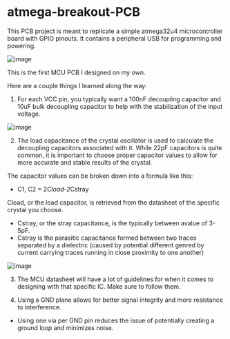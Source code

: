 # atmega-breakout-PCB
This PCB project is meant to replicate a simple atmega32u4 microcontroller board with GPIO pinouts. It contains a peripheral USB for programming and powering.

![image](https://user-images.githubusercontent.com/75451857/181871264-cc567129-c8c9-423a-ae4a-b7c5cdc2666f.png)

This is the first MCU PCB I designed on my own.

Here are a couple things I learned along the way:
1. For each VCC pin, you typically want a 100nF decoupling capacitor and 10uF bulk decoupling capacitor to help with the stabilization of the input voltage.

![image](https://user-images.githubusercontent.com/75451857/181871890-8593983c-c843-45ff-a511-f837e8bc1700.png)

2. The load capacitance of the crystal oscillator is used to calculate the decoupling capacitors associated with it. While 22pF capacitors is quite common, it is important to choose proper capacitor values to allow for more accurate and stable results of the crystal.

 The capacitor values can be broken down into a formula like this:
 - C1, C2 = 2*Cload-2*Cstray

 Cload, or the load capacitor, is retrieved from the datasheet of the specific crystal you choose.
 - Cstray, or the stray capacitance, is the typically between avalue of 3-5pF.
 - Cstray is the parasitic capacitance formed between two traces separated by a dielectric (caused by potential different genred by current carrying traces running in   close proximity to one another)
 
 ![image](https://user-images.githubusercontent.com/75451857/181871896-023a45bc-4d45-4361-9f0d-b109608ca39e.png)
 
 3. The MCU datasheet will have a lot of guidelines for when it comes to designing with that specific IC. Make sure to follow them.
 
 4. Using a GND plane allows for better signal integrity and more resistance to interference.
 - Using one via per GND pin reduces the issue of potentially creating a ground loop and minimizes noise.
